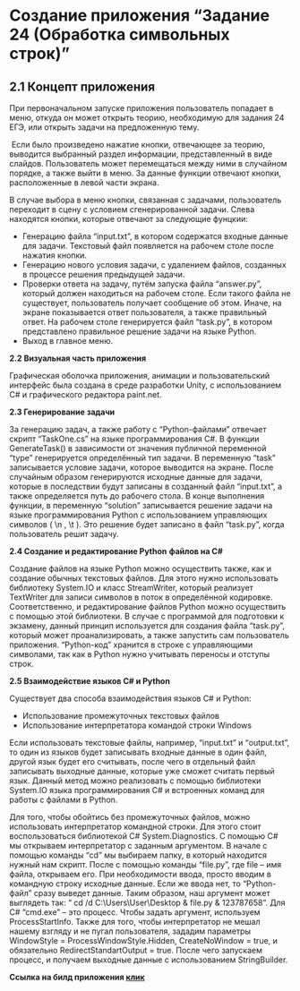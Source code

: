 <h1><strong>Создание приложения &ldquo;Задание 24 (Обработка символьных строк)&rdquo;</strong></h1>
<h2><a name="_Toc61210692"></a><strong>2.1 Концепт приложения</strong></h2>
<p>При первоначальном запуске приложения пользователь попадает в меню, откуда он может открыть теорию, необходимую для задания 24 ЕГЭ, или открыть задачи на предложенную тему.</p>
<p>&nbsp;Если было произведено нажатие кнопки, отвечающее за теорию, выводится выбранный раздел информации, представленный в виде слайдов. Пользователь может перемещаться между ними в случайном порядке, а также выйти в меню. За данные функции отвечают кнопки, расположенные в левой части экрана.</p>
<p>В случае выбора в меню кнопки, связанная с задачами, пользователь переходит в сцену с условием сгенерированной задачи. Слева находятся кнопки, которые отвечают за следующие фунцкии:</p>
<ul>
<li>Генерацию файла &ldquo;input.txt&rdquo;, в котором содержатся входные данные для задачи. Текстовый файл появляется на рабочем столе после нажатия кнопки.</li>
<li>Генерацию нового условия задачи, с удалением файлов, созданных в процессе решения предыдущей задачи.</li>
<li>Проверки ответа на задачу, путём запуска файла &ldquo;answer.py&rdquo;, который должен находиться на рабочем столе. Если такого файла не существует, пользователь получает сообщение об этом. Иначе, на экране показывается ответ пользователя, а также правильный ответ. На рабочем столе генерируется файл &ldquo;task.py&rdquo;, в котором представлено правильное решение задачи на языке Python.&nbsp;</li>
<li>Выход в главное меню.</li>
</ul>
<p><a name="_Toc61210693"></a><strong>2.2 Визуальная часть приложения</strong></p>
<p>Графическая оболочка приложения, анимации и пользовательский интерфейс была создана в среде разработки Unity, с использованием C# и графического редактора paint.net.</p>
<p><a name="_Toc61210694"></a><strong>2.3 Генерирование задачи</strong></p>
<p>За генерацию задач, а также работу с &ldquo;Python-файлами&rdquo; отвечает скрипт &ldquo;TaskOne.cs&rdquo; на языке программирования C#. В функции GenerateTask() в зависимости от значения публичной переменной &ldquo;type&rdquo; генерируется определённый тип задачи. В переменную &ldquo;task&rdquo; записывается условие задачи, которое выводится на экране. После случайным образом генерируются исходные данные для задачи, которые в последствии будут записаны в созданный файл &ldquo;input.txt&rdquo;, а также определяется путь до рабочего стола. В конце выполнения функции, в переменную &ldquo;solution&rdquo; записывается решение задачи на языке программирования Python с использованием управляющих символов ( \n , \t ). Это решение будет записано в файл &ldquo;task.py&rdquo;, когда пользователь решит задачу.</p>
<p><a name="_Toc61210695"></a><strong>2.4 Создание и редактирование </strong><strong>Python</strong> <strong>файлов на С#</strong></p>
<p>Создание файлов на языке Python можно осуществить также, как и создание обычных текстовых файлов. Для этого нужно использовать библиотеку System.IO и класс StreamWriter, который реализует TextWriter для записи символов в поток в определённой кодировке. Соответственно, и редактирование файлов Python можно осуществить с помощью этой библиотеки. В случае с программой для подготовки к экзамену, данный принцип используется для создания файла &ldquo;task.py&rdquo;, который может проанализировать, а также запустить сам пользователь приложения. &ldquo;Python-код&rdquo; хранится в строке с управляющими символами, так как в Python нужно учитывать переносы и отступы строк.</p>
<p><a name="_Toc61210696"></a><strong>2.5 Взаимодействие языков </strong><strong>C</strong><strong># и </strong><strong>Python</strong></p>
<p>Существует два способа взаимодействия языков С# и Python:</p>
<ul>
<li>Использование промежуточных текстовых файлов</li>
<li>Использование интерпретатора командой строки Windows</li>
</ul>
<p>Если использовать текстовые файлы, например, &ldquo;input.txt&rdquo; и &ldquo;output.txt&rdquo;, то один из языков будет записывать входные данные в один файл, другой язык будет его считывать, после чего в отдельный файл записывать выходные данные, которые уже сможет считать первый язык. Данный метод можно реализовать с помощью библиотеки System.IO языка программирования C# и встроенных команд для работы с файлами в Python.</p>
<p>Для того, чтобы обойтись без промежуточных файлов, можно использовать интерпретатор командной строки. Для этого стоит воспользоваться библиотекой C# System.Diagnostics. С помощью C# мы открываем интерпретатор с заданным аргументом. В начале с помощью команды &ldquo;cd&rdquo; мы выбираем папку, в который находится нужный нам скрипт. После с помощью команды &ldquo;file.py&rdquo;, где file &ndash; имя файла, открываем его. При необходимости ввода, просто вводим в командную строку исходные данные. Если же ввода нет, то &ldquo;Python-файл&rdquo; сразу выведет данные. Таким образом, наш аргумент может выглядеть так: &ldquo; cd /d C:\Users\User\Desktop &amp; file.py &amp; 123787658&rdquo;. Для C# &ldquo;cmd.exe&rdquo; &ndash; это процесс. Чтобы задать аргумент, используем ProcessStartInfo. Также для того, чтобы интерпретатор не мешал нашему взгляду и не пугал пользователя, зададим параметры WindowStyle = ProcessWindowStyle.Hidden, CreateNoWindow = true, и обязательно RedirectStandartOutput = true. После чего запускаем процесс, и получаем выходные данные с использованием StringBuilder.&nbsp;</p>
<p></p>
<p> <strong> Ссылка на билд приложения <a href="https://drive.google.com/file/d/1_XpmeqDb5tRqDLkDNfo0rl0WYNlU9KRc/view?usp=sharing">клик </a> </strong> </p>
